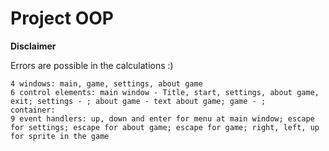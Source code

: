 # Project OOP
**Disclaimer**

Errors are possible in the calculations :)
~~~~~~~~~~~~~~~~~~~~~~~~~~~~~~~~~~~~~~~~~~
4 windows: main, game, settings, about game
6 control elements: main window - Title, start, settings, about game, exit; settings - ; about game - text about game; game - ;  
container:
9 event handlers: up, down and enter for menu at main window; escape for settings; escape for about game; escape for game; right, left, up for sprite in the game
